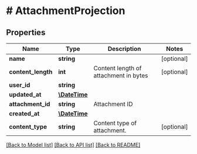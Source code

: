 # # AttachmentProjection

## Properties

Name | Type | Description | Notes
------------ | ------------- | ------------- | -------------
**name** | **string** |  | [optional] 
**content_length** | **int** | Content length of attachment in bytes | [optional] 
**user_id** | **string** |  | 
**updated_at** | [**\DateTime**](\DateTime) |  | 
**attachment_id** | **string** | Attachment ID | 
**created_at** | [**\DateTime**](\DateTime) |  | 
**content_type** | **string** | Content type of attachment. | [optional] 

[[Back to Model list]](../../README#documentation-for-models) [[Back to API list]](../../README#documentation-for-api-endpoints) [[Back to README]](../../README)


